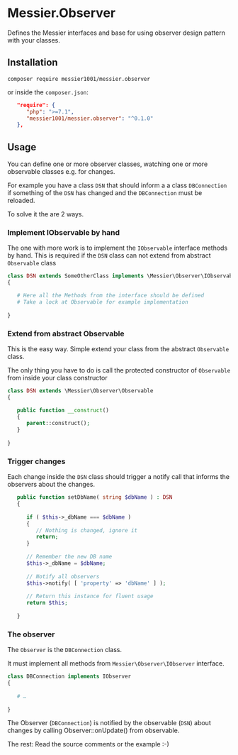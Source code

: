 # Messier.Observer

Defines the Messier interfaces and base for using observer design pattern with your
classes.

## Installation

```
composer require messier1001/messier.observer
```

or inside the `composer.json`:

```json
   "require": {
      "php": ">=7.1",
      "messier1001/messier.observer": "^0.1.0"
   },
```

## Usage

You can define one or more observer classes, watching one or more observable classes e.g.
for changes.

For example you have a class `DSN` that should inform a a class `DBConnection`
if something of the `DSN` has changed and the `DBConnection` must be reloaded.

To solve it the are 2 ways.

### Implement IObservable by hand

The one with more work is to implement the `IObservable` interface methods by hand.
This is required if the `DSN` class can not extend from abstract `Observable` class

```php
class DSN extends SomeOtherClass implements \Messier\Observer\IObservable
{

   # Here all the Methods from the interface should be defined
   # Take a lock at Observable for example implementation
   
}
```

### Extend from abstract Observable

This is the easy way. Simple extend your class from the abstract `Observable` class.

The only thing you have to do is call the protected constructor of `Observable` from
inside your class constructor

```php
class DSN extends \Messier\Observer\Observable
{

   public function __construct()
   {
      parent::construct();
   }
   
}
```

### Trigger changes

Each change inside the `DSN` class should trigger a notify call that informs the
observers about the changes.

```php
   public function setDbName( string $dbName ) : DSN
   {
   
      if ( $this->_dbName === $dbName )
      {
         // Nothing is changed, ignore it
         return;
      }
      
      // Remember the new DB name
      $this->_dbName = $dbName;
      
      // Notify all observers
      $this->notify( [ 'property' => 'dbName' ] );
      
      // Return this instance for fluent usage
      return $this;
      
   }
```


### The observer

The `Observer` is the `DBConnection` class.

It must implement all methods from `Messier\Observer\IObserver` interface.

```php
class DBConnection implements IObserver
{
   
   # …
   
}
```

The Observer (`DBConnection`) is notified by the observable (`DSN`) about changes by
calling Observer::onUpdate() from observable.

The rest: Read the source comments or the example :-)